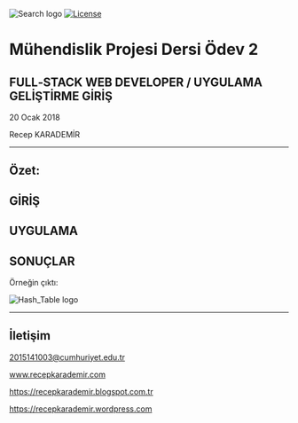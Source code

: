 ![Search logo](https://github.com/recepkarademir/Computer-Engineering-Project-2/blob/master/2015141003_Recep_Karademir/GitHub%20Images/php-crud%20(2).jpg) [![License](https://img.shields.io/badge/license-MIT-green.svg?style=flat)](https://github.com/fastlane/fastlane/blob/master/LICENSE)

# Mühendislik Projesi Dersi Ödev 2
FULL‐STACK WEB DEVELOPER / UYGULAMA GELİŞTİRME GİRİŞ
------------------------------
20 Ocak 2018

Recep KARADEMİR
____________________________________________________________________________________________________________________________________

Özet:
------------------------------




GİRİŞ
------------------------------




UYGULAMA
------------------------------



SONUÇLAR
------------------------------

Örneğin çıktı:

![Hash_Table logo](https://github.com/recepkarademir/Computer-Engineering-Project-2/blob/master/2015141003_Recep_Karademir/GitHub%20Images/CRUD.jpg)

___________________________________________________________________________________________________________________________________

İletişim
------------------------------

2015141003@cumhuriyet.edu.tr

www.recepkarademir.com

https://recepkarademir.blogspot.com.tr

https://recepkarademir.wordpress.com
